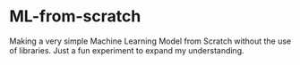 # ML-from-scratch
Making a very simple Machine Learning Model from Scratch without the use of libraries. Just a fun experiment to expand my understanding.

